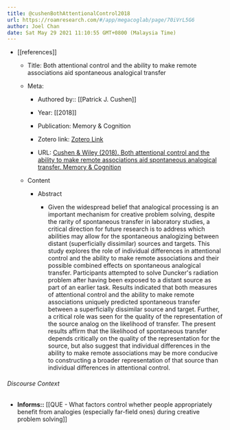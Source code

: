 ```yaml
---
title: @cushenBothAttentionalControl2018
url: https://roamresearch.com/#/app/megacoglab/page/70iVrL5G6
author: Joel Chan
date: Sat May 29 2021 11:10:55 GMT+0800 (Malaysia Time)
---
```


- [[references]]

    - Title: Both attentional control and the ability to make remote associations aid spontaneous analogical transfer

    - Meta:

        - Authored by:: [[Patrick J. Cushen]]

        - Year: [[2018]]

        - Publication: Memory & Cognition

        - Zotero link: [Zotero Link](zotero://select/items/1_22E5XJLY)

        - URL: [Cushen & Wiley (2018). Both attentional control and the ability to make remote associations aid spontaneous analogical transfer. Memory & Cognition](https://doi.org/10.3758/s13421-018-0845-1)

    - Content

        - Abstract

            - Given the widespread belief that analogical processing is an important mechanism for creative problem solving, despite the rarity of spontaneous transfer in laboratory studies, a critical direction for future research is to address which abilities may allow for the spontaneous analogizing between distant (superficially dissimilar) sources and targets. This study explores the role of individual differences in attentional control and the ability to make remote associations and their possible combined effects on spontaneous analogical transfer. Participants attempted to solve Duncker's radiation problem after having been exposed to a distant source as part of an earlier task. Results indicated that both measures of attentional control and the ability to make remote associations uniquely predicted spontaneous transfer between a superficially dissimilar source and target. Further, a critical role was seen for the quality of the representation of the source analog on the likelihood of transfer. The present results affirm that the likelihood of spontaneous transfer depends critically on the quality of the representation for the source, but also suggest that individual differences in the ability to make remote associations may be more conducive to constructing a broader representation of that source than individual differences in attentional control.

###### Discourse Context

- **Informs::** [[QUE - What factors control whether people appropriately benefit from analogies (especially far-field ones) during creative problem solving]]
